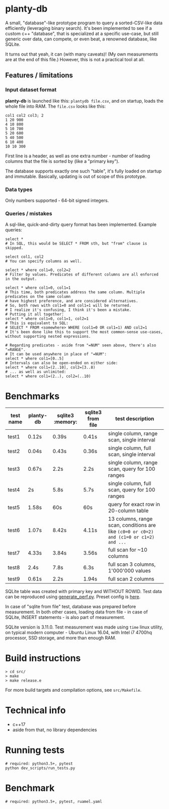 # planty-db

A small, "database"-like prototype program to query a sorted-CSV-like data efficiently (leveraging binary search). It's been implemented to see if a custom c++ "database", that is specialized at a specific use-case, but still generic over data, can compete, or even beat, a renowned database, like SQLite.

It turns out that yeah, it can (with many caveats)! (My own measurements are at the end of this file.)
However, this is not a practical tool at all.

## Features / limitations

### Input dataset format

**planty-db** is launched like this: `plantydb file.csv`, and on startup, loads the whole file into RAM. The `file.csv` looks like this:

```
col1 col2 col3; 2
1 20 900
4 10 800
5 10 700
5 20 600
5 40 500
6 10 400
10 10 300
```
First line is a header, as well as one extra number - number of leading columns that the file is sorted by (like a "primary key").

The database supports exactly one such "table", it's fully loaded on startup and immutable. Basically, updating is out of scope of this prototype.

### Data types

Only numbers supported - 64-bit signed integers.

### Queries / mistakes

A sql-like, quick-and-dirty query format has been implemented. Example queries:

    select *
    # In SQL, this would be SELECT * FROM sth, but "from" clause is skipped.

    select col1, col2
    # You can specify columns as well.

    select * where col1=0, col2=2
    # Filter by values. Predicates of different columns are all enforced in the output.

    select * where col1=0, col1=1
    # This time, both predicates address the same column. Multiple predicates on the same column
    # have highest preference, and are considered alternatives.
    # So, both rows with col1=0 and col1=1 will be returned.
    # I realize it's confusing, I think it's been a mistake.
    # Putting it all together:
    select * where col1=0, col1=1, col2=1
    # This is equivalent to SQL:
    # SELECT * FROM <somewhere> WHERE (col1=0 OR col1=1) AND col2=1
    # It's been done like this to support the most common-sense use-cases, without supporting nested expressions.

    # Regarding predicates - aside from "=NUM" seen above, there's also "=RANGE".
    # It can be used anywhere in place of "=NUM":
    select * where col1=[0..5]
    # Intervals can also be open-ended on either side:
    select * where col1=(2..10], col2=[3..8)
    # ... as well as unlimited:
    select * where col1=(2..), col2=(..10)


# Benchmarks

test name | planty-db | sqlite3 :memory: | sqlite3 from file | test description
--- | --- | --- | --- | ---
test1 | 0.12s | 0.39s | 0.41s | single column, range scan, single interval
test2 | 0.04s | 0.43s | 0.36s | single column, full scan, single interval
test3 | 0.67s | 2.2s | 2.2s | single column, range scan, query for 100 ranges
test4 | 2s | 5.8s | 5.7s | single column, full scan, query for 100 ranges
test5 | 1.58s | 60s | 60s | query for exact row in 20-column table
test6 | 1.07s | 8.42s | 4.11s | 13 columns, range scan, conditions are like `(c0=0 or c0=2) and (c1=0 or c1=2) and ...`
test7 | 4.33s | 3.84s | 3.56s | full scan for ~10 columns
test8 | 2.4s | 7.8s | 6.3s | full scan 3 columns, 1'000'000 values
test9 | 0.61s | 2.2s | 1.94s | full scan 2 columns

SQLite table was created with primary key and WITHOUT ROWID.
Test data can be reproduced using [generate_perf.py](planty-db/dev_scripts/generate_perf.py).
Preset config is [here](planty-db/dev_scripts/perf_presets.yaml).

In case of "sqlite from file" test, database was prepared before measurement. In both other cases, loading data from file - in case of SQLite, INSERT statements - is also part of measurement.

SQLite version is 3.11.0. Test measurement was made using `time` linux utility, on typical modern computer - Ubuntu Linux 16.04, with Intel i7 4700hq processor, SSD storage, and more than enough RAM.


# Build instructions
    > cd src/
    > make
    > make release.e

For more build targets and compilation options, see `src/Makefile`.

# Technical info
- c++17
- aside from that, no library dependencies

# Running tests
    # required: python3.5+, pytest
    python dev_scripts/run_tests.py

# Benchmark
    # required: python3.5+, pytest, ruamel.yaml

